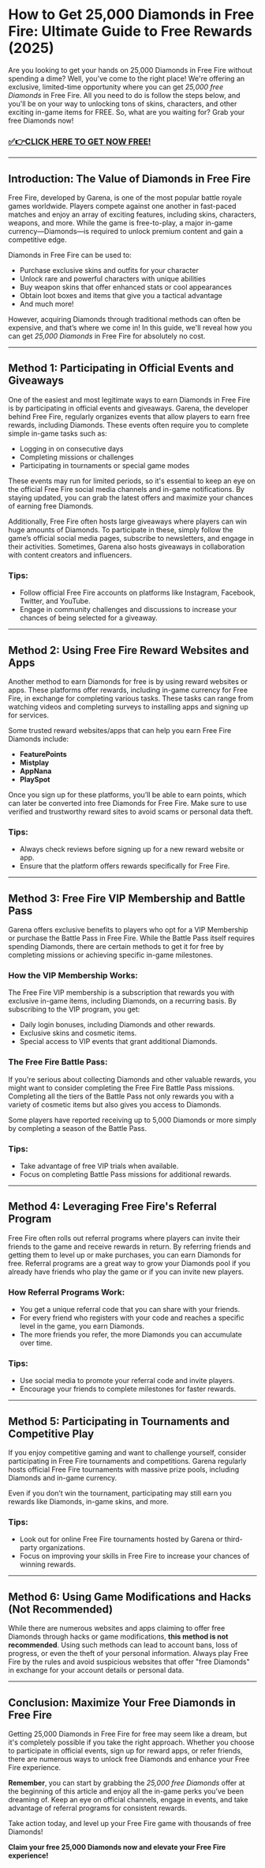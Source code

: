 # How to Get 25,000 Diamonds in Free Fire: Ultimate Guide to Free Rewards (2025)

Are you looking to get your hands on 25,000 Diamonds in Free Fire without spending a dime? Well, you've come to the right place! We're offering an exclusive, limited-time opportunity where you can get *25,000 free Diamonds* in Free Fire. All you need to do is follow the steps below, and you'll be on your way to unlocking tons of skins, characters, and other exciting in-game items for FREE. So, what are you waiting for? Grab your free Diamonds now!

### [✅👉CLICK HERE TO GET NOW FREE!](https://freeforyou.xyz/free/fire/go/)

---

## Introduction: The Value of Diamonds in Free Fire

Free Fire, developed by Garena, is one of the most popular battle royale games worldwide. Players compete against one another in fast-paced matches and enjoy an array of exciting features, including skins, characters, weapons, and more. While the game is free-to-play, a major in-game currency—Diamonds—is required to unlock premium content and gain a competitive edge.

Diamonds in Free Fire can be used to:

- Purchase exclusive skins and outfits for your character
- Unlock rare and powerful characters with unique abilities
- Buy weapon skins that offer enhanced stats or cool appearances
- Obtain loot boxes and items that give you a tactical advantage
- And much more!

However, acquiring Diamonds through traditional methods can often be expensive, and that’s where we come in! In this guide, we'll reveal how you can get *25,000 Diamonds* in Free Fire for absolutely no cost.

---

## Method 1: Participating in Official Events and Giveaways

One of the easiest and most legitimate ways to earn Diamonds in Free Fire is by participating in official events and giveaways. Garena, the developer behind Free Fire, regularly organizes events that allow players to earn free rewards, including Diamonds. These events often require you to complete simple in-game tasks such as:

- Logging in on consecutive days
- Completing missions or challenges
- Participating in tournaments or special game modes

These events may run for limited periods, so it's essential to keep an eye on the official Free Fire social media channels and in-game notifications. By staying updated, you can grab the latest offers and maximize your chances of earning free Diamonds.

Additionally, Free Fire often hosts large giveaways where players can win huge amounts of Diamonds. To participate in these, simply follow the game’s official social media pages, subscribe to newsletters, and engage in their activities. Sometimes, Garena also hosts giveaways in collaboration with content creators and influencers. 

### Tips:
- Follow official Free Fire accounts on platforms like Instagram, Facebook, Twitter, and YouTube.
- Engage in community challenges and discussions to increase your chances of being selected for a giveaway.

---

## Method 2: Using Free Fire Reward Websites and Apps

Another method to earn Diamonds for free is by using reward websites or apps. These platforms offer rewards, including in-game currency for Free Fire, in exchange for completing various tasks. These tasks can range from watching videos and completing surveys to installing apps and signing up for services.

Some trusted reward websites/apps that can help you earn Free Fire Diamonds include:

- **FeaturePoints**
- **Mistplay**
- **AppNana**
- **PlaySpot**
  
Once you sign up for these platforms, you’ll be able to earn points, which can later be converted into free Diamonds for Free Fire. Make sure to use verified and trustworthy reward sites to avoid scams or personal data theft.

### Tips:
- Always check reviews before signing up for a new reward website or app.
- Ensure that the platform offers rewards specifically for Free Fire.

---

## Method 3: Free Fire VIP Membership and Battle Pass

Garena offers exclusive benefits to players who opt for a VIP Membership or purchase the Battle Pass in Free Fire. While the Battle Pass itself requires spending Diamonds, there are certain methods to get it for free by completing missions or achieving specific in-game milestones.

### How the VIP Membership Works:
The Free Fire VIP membership is a subscription that rewards you with exclusive in-game items, including Diamonds, on a recurring basis. By subscribing to the VIP program, you get:

- Daily login bonuses, including Diamonds and other rewards.
- Exclusive skins and cosmetic items.
- Special access to VIP events that grant additional Diamonds.

### The Free Fire Battle Pass:
If you're serious about collecting Diamonds and other valuable rewards, you might want to consider completing the Free Fire Battle Pass missions. Completing all the tiers of the Battle Pass not only rewards you with a variety of cosmetic items but also gives you access to Diamonds.

Some players have reported receiving up to 5,000 Diamonds or more simply by completing a season of the Battle Pass.

### Tips:
- Take advantage of free VIP trials when available.
- Focus on completing Battle Pass missions for additional rewards.

---

## Method 4: Leveraging Free Fire's Referral Program

Free Fire often rolls out referral programs where players can invite their friends to the game and receive rewards in return. By referring friends and getting them to level up or make purchases, you can earn Diamonds for free. Referral programs are a great way to grow your Diamonds pool if you already have friends who play the game or if you can invite new players.

### How Referral Programs Work:
- You get a unique referral code that you can share with your friends.
- For every friend who registers with your code and reaches a specific level in the game, you earn Diamonds.
- The more friends you refer, the more Diamonds you can accumulate over time.

### Tips:
- Use social media to promote your referral code and invite players.
- Encourage your friends to complete milestones for faster rewards.

---

## Method 5: Participating in Tournaments and Competitive Play

If you enjoy competitive gaming and want to challenge yourself, consider participating in Free Fire tournaments and competitions. Garena regularly hosts official Free Fire tournaments with massive prize pools, including Diamonds and in-game currency. 

Even if you don’t win the tournament, participating may still earn you rewards like Diamonds, in-game skins, and more.

### Tips:
- Look out for online Free Fire tournaments hosted by Garena or third-party organizations.
- Focus on improving your skills in Free Fire to increase your chances of winning rewards.

---

## Method 6: Using Game Modifications and Hacks (Not Recommended)

While there are numerous websites and apps claiming to offer free Diamonds through hacks or game modifications, **this method is not recommended**. Using such methods can lead to account bans, loss of progress, or even the theft of your personal information. Always play Free Fire by the rules and avoid suspicious websites that offer "free Diamonds" in exchange for your account details or personal data.

---

## Conclusion: Maximize Your Free Diamonds in Free Fire

Getting 25,000 Diamonds in Free Fire for free may seem like a dream, but it's completely possible if you take the right approach. Whether you choose to participate in official events, sign up for reward apps, or refer friends, there are numerous ways to unlock free Diamonds and enhance your Free Fire experience. 

**Remember**, you can start by grabbing the *25,000 free Diamonds* offer at the beginning of this article and enjoy all the in-game perks you’ve been dreaming of. Keep an eye on official channels, engage in events, and take advantage of referral programs for consistent rewards.

Take action today, and level up your Free Fire game with thousands of free Diamonds! 

**Claim your free 25,000 Diamonds now and elevate your Free Fire experience!**
